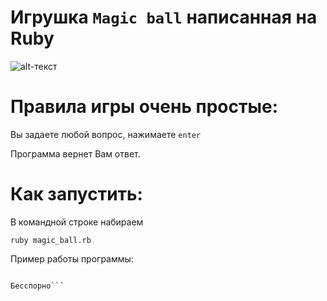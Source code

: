 Игрушка `Magic ball` написанная на Ruby 
====================================
![alt-текст](https://user-images.githubusercontent.com/79259334/108494861-16162b80-72b9-11eb-80ce-61bfb8ba31c1.jpg "Текст заголовка логотипа 1")

Правила игры очень простые:
==========================
Вы задаете любой вопрос, нажимаете `enter`

Программа вернет Вам ответ.

Как запустить:
=============

В командной строке набираем

```ruby magic_ball.rb```

Пример работы программы:

```Здравствуй, смертный. Сегодня для тебя такой ответ:

Бесспорно```
